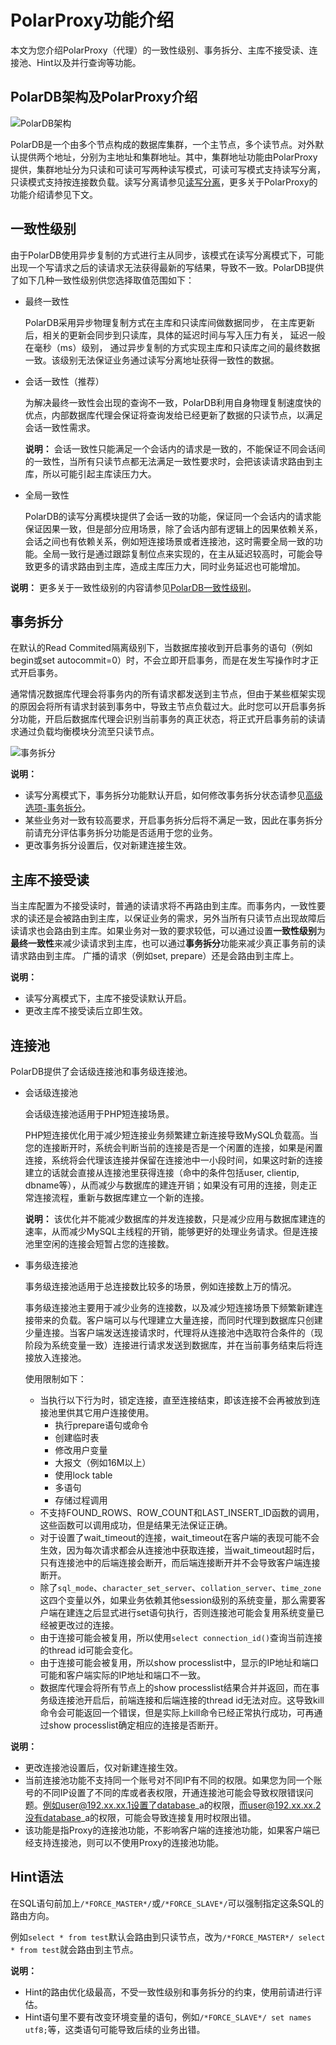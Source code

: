 # PolarProxy功能介绍

本文为您介绍PolarProxy（代理）的一致性级别、事务拆分、主库不接受读、连接池、Hint以及并行查询等功能。

## PolarDB架构及PolarProxy介绍

![PolarDB架构 ](https://static-aliyun-doc.oss-cn-hangzhou.aliyuncs.com/assets/img/zh-CN/0901410061/p99621.png)

PolarDB是一个由多个节点构成的数据库集群，一个主节点，多个读节点。对外默认提供两个地址，分别为主地址和集群地址。其中，集群地址功能由PolarProxy提供，集群地址分为只读和可读可写两种读写模式，可读可写模式支持读写分离，只读模式支持按连接数负载。读写分离请参见[读写分离](/intl.zh-CN/用户指南/集群访问/集群地址/读写分离.md)，更多关于PolarProxy的功能介绍请参见下文。

## 一致性级别

由于PolarDB使用异步复制的方式进行主从同步，该模式在读写分离模式下，可能出现一个写请求之后的读请求无法获得最新的写结果，导致不一致。PolarDB提供了如下几种一致性级别供您选择取值范围如下：

-   最终一致性

    PolarDB采用异步物理复制方式在主库和只读库间做数据同步， 在主库更新后，相关的更新会同步到只读库，具体的延迟时间与写入压力有关， 延迟一般在毫秒（ms）级别， 通过异步复制的方式实现主库和只读库之间的最终数据一致。该级别无法保证业务通过读写分离地址获得一致性的数据。

-   会话一致性（推荐）

    为解决最终一致性会出现的查询不一致，PolarDB利用自身物理复制速度快的优点，内部数据库代理会保证将查询发给已经更新了数据的只读节点，以满足会话一致性需求。

    **说明：** 会话一致性只能满足一个会话内的请求是一致的，不能保证不同会话间的一致性，当所有只读节点都无法满足一致性要求时，会把该读请求路由到主库，所以可能引起主库读压力大。

-   全局一致性

    PolarDB的读写分离模块提供了会话一致的功能，保证同一个会话内的请求能保证因果一致，但是部分应用场景，除了会话内部有逻辑上的因果依赖关系，会话之间也有依赖关系，例如短连接场景或者连接池，这时需要全局一致的功能。全局一致行是通过跟踪复制位点来实现的，在主从延迟较高时，可能会导致更多的请求路由到主库，造成主库压力大，同时业务延迟也可能增加。


**说明：** 更多关于一致性级别的内容请参见[PolarDB一致性级别](/intl.zh-CN/用户指南/集群访问/集群地址/PolarDB一致性级别.md)。

## 事务拆分

在默认的Read Commited隔离级别下，当数据库接收到开启事务的语句（例如begin或set autocommit=0）时，不会立即开启事务，而是在发生写操作时才正式开启事务。

通常情况数据库代理会将事务内的所有请求都发送到主节点，但由于某些框架实现的原因会将所有请求封装到事务中，导致主节点负载过大。此时您可以开启事务拆分功能，开启后数据库代理会识别当前事务的真正状态，将正式开启事务前的读请求通过负载均衡模块分流至只读节点。

![事务拆分](https://static-aliyun-doc.oss-cn-hangzhou.aliyuncs.com/assets/img/zh-CN/3730359951/p70520.png)

**说明：**

-   读写分离模式下，事务拆分功能默认开启，如何修改事务拆分状态请参见[高级选项-事务拆分](/intl.zh-CN/用户指南/集群访问/集群地址/读写分离.md)。
-   某些业务对一致有较高要求，开启事务拆分后将不满足一致，因此在事务拆分前请充分评估事务拆分功能是否适用于您的业务。
-   更改事务拆分设置后，仅对新建连接生效。

## 主库不接受读

当主库配置为不接受读时，普通的读请求将不再路由到主库。而事务内，一致性要求的读还是会被路由到主库，以保证业务的需求，另外当所有只读节点出现故障后读请求也会路由到主库。如果业务对一致的要求较低，可以通过设置**一致性级别**为**最终一致性**来减少读请求到主库，也可以通过**事务拆分**功能来减少真正事务前的读请求路由到主库。 广播的请求（例如set, prepare）还是会路由到主库上。

**说明：**

-   读写分离模式下，主库不接受读默认开启。
-   更改主库不接受读后立即生效。

## 连接池

PolarDB提供了会话级连接池和事务级连接池。

-   会话级连接池

    会话级连接池适用于PHP短连接场景。

    PHP短连接优化用于减少短连接业务频繁建立新连接导致MySQL负载高。当您的连接断开时，系统会判断当前的连接是否是一个闲置的连接，如果是闲置连接，系统将会代理该连接并保留在连接池中一小段时间，如果这时新的连接建立的话就会直接从连接池里获得连接（命中的条件包括user, clientip, dbname等），从而减少与数据库的建连开销；如果没有可用的连接，则走正常连接流程，重新与数据库建立一个新的连接。

    **说明：** 该优化并不能减少数据库的并发连接数，只是减少应用与数据库建连的速率，从而减少MySQL主线程的开销，能够更好的处理业务请求。但是连接池里空闲的连接会短暂占您的连接数。

-   事务级连接池

    事务级连接池适用于总连接数比较多的场景，例如连接数上万的情况。

    事务级连接池主要用于减少业务的连接数，以及减少短连接场景下频繁新建连接带来的负载。客户端可以与代理建立大量连接，而同时代理到数据库只创建少量连接。当客户端发送连接请求时，代理将从连接池中选取符合条件的（现阶段为系统变量一致）连接进行请求发送到数据库，并在当前事务结束后将连接放入连接池。

    使用限制如下：

    -   当执行以下行为时，锁定连接，直至连接结束，即该连接不会再被放到连接池里供其它用户连接使用。
        -   执行prepare语句或命令
        -   创建临时表
        -   修改用户变量
        -   大报文（例如16M以上）
        -   使用lock table
        -   多语句
        -   存储过程调用
    -   不支持FOUND\_ROWS、ROW\_COUNT和LAST\_INSERT\_ID函数的调用，这些函数可以调用成功，但是结果无法保证正确。
    -   对于设置了wait\_timeout的连接，wait\_timeout在客户端的表现可能不会生效，因为每次请求都会从连接池中获取连接，当wait\_timeout超时后，只有连接池中的后端连接会断开，而后端连接断开并不会导致客户端连接断开。
    -   除了`sql_mode`、`character_set_server`、`collation_server`、`time_zone`这四个变量以外，如果业务依赖其他session级别的系统变量，那么需要客户端在建连之后显式进行set语句执行，否则连接池可能会复用系统变量已经被更改过的连接。
    -   由于连接可能会被复用，所以使用`select connection_id()`查询当前连接的thread id可能会变化。
    -   由于连接可能会被复用，所以show processlist中，显示的IP地址和端口可能和客户端实际的IP地址和端口不一致。
    -   数据库代理会将所有节点上的show processlist结果合并并返回，而在事务级连接池开启后，前端连接和后端连接的thread id无法对应。这导致kill命令会可能返回一个错误，但是实际上kill命令已经正常执行成功，可再通过show processlist确定相应的连接是否断开。

**说明：**

-   更改连接池设置后，仅对新建连接生效。
-   当前连接池功能不支持同一个账号对不同IP有不同的权限。如果您为同一个账号的不同IP设置了不同的库或者表权限，开通连接池可能会导致权限错误问题。例如user@192.xx.xx.1设置了database\_a的权限，而user@192.xx.xx.2没有database\_a的权限，可能会导致连接复用时权限出错。
-   该功能是指Proxy的连接池功能，不影响客户端的连接池功能，如果客户端已经支持连接池，则可以不使用Proxy的连接池功能。

## Hint语法

在SQL语句前加上`/*FORCE_MASTER*/`或`/*FORCE_SLAVE*/`可以强制指定这条SQL的路由方向。

例如`select * from test`默认会路由到只读节点，改为`/*FORCE_MASTER*/ select * from test`就会路由到主节点。

**说明：**

-   Hint的路由优化级最高，不受一致性级别和事务拆分的约束，使用前请进行评估。
-   Hint语句里不要有改变环境变量的语句，例如`/*FORCE_SLAVE*/ set names utf8;`等，这类语句可能导致后续的业务出错。

